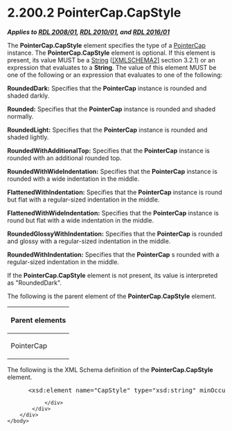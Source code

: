 <html dir="LTR" xmlns:mshelp="http://msdn.microsoft.com/mshelp" xmlns:ddue="http://ddue.schemas.microsoft.com/authoring/2003/5" xmlns:xlink="http://www.w3.org/1999/xlink" xmlns:tool="http://www.microsoft.com/tooltip">
    <head>
        <meta http-equiv="Content-Type" content="text/html; CHARSET=utf-8"></meta>
        <meta name="save" content="history"></meta>
        <title>2.200.2 PointerCap.CapStyle</title>
        <xml>
            <mshelp:toctitle title="2.200.2 PointerCap.CapStyle"></mshelp:toctitle>
            <mshelp:rltitle title="[MS-RDL]: PointerCap.CapStyle"></mshelp:rltitle>
            <mshelp:keyword index="A" term="de35a002-fd56-486d-a8a0-dd2f5a2eda1c"></mshelp:keyword>
            <mshelp:attr name="DCSext.ContentType" value="open specification"></mshelp:attr>
            <mshelp:attr name="AssetID" value="de35a002-fd56-486d-a8a0-dd2f5a2eda1c"></mshelp:attr>
            <mshelp:attr name="TopicType" value="kbRef"></mshelp:attr>
            <mshelp:attr name="DCSext.Title" value="[MS-RDL]: PointerCap.CapStyle" />
        </xml>
    </head>
    <body>
        <div id="header">
            <h1 class="heading">2.200.2 PointerCap.CapStyle</h1>
        </div>
        <div id="mainSection">
            <div id="mainBody">
                <div id="allHistory" class="saveHistory"></div>
                <div id="sectionSection0" class="section" name="collapseableSection">
                    

<p><b><i>Applies to </i></b><a href="1e855f94-4617-47e4-b89e-0856c6cb420f.md"><b><i>RDL 2008/01</i></b></a><b><i>,
</i></b><a href="3428e690-a348-4ec7-8a6a-8efb42d2cdee.md"><b><i>RDL 2010/01</i></b></a><b><i>,
and </i></b><a href="52ce3983-2bfc-4e72-9359-42aaf5fe4509.md"><b><i>RDL 2016/01</i></b></a></p>

<p>The <b>PointerCap.CapStyle</b> element specifies the type of
a <a href="b0592355-23f8-429d-8aae-358078189ab3.md">PointerCap</a> instance.
The <b>PointerCap.CapStyle</b> element is optional. If this element is present,
its value MUST be a <a href="1ed81ef3-a683-45e3-aaad-bd2bbe71bc3d.md">String</a>
(<a href="https://go.microsoft.com/fwlink/?LinkId=90610">[XMLSCHEMA2]</a>
section 3.2.1) or an expression that evaluates to a <b>String</b>. The value of
this element MUST be one of the following or an expression that evaluates to
one of the following:</p>

<p><b>RoundedDark:</b> Specifies that the <b>PointerCap</b>
instance is rounded and shaded darkly.</p>

<p><b>Rounded:</b> Specifies that the <b>PointerCap</b>
instance is rounded and shaded normally.</p>

<p><b>RoundedLight:</b> Specifies that the <b>PointerCap</b>
instance is rounded and shaded lightly.</p>

<p><b>RoundedWithAdditionalTop:</b> Specifies that the <b>PointerCap</b>
instance is rounded with an additional rounded top.</p>

<p><b>RoundedWithWideIndentation:</b> Specifies that the
<b>PointerCap</b> instance is rounded with a wide indentation in the middle.</p>

<p><b>FlattenedWithIndentation:</b> Specifies that the <b>PointerCap</b>
instance is round but flat with a regular-sized indentation in the middle.</p>

<p><b>FlattenedWithWideIndentation:</b> Specifies that
the <b>PointerCap</b> instance is round but flat with a wide indentation in the
middle.</p>

<p><b>RoundedGlossyWithIndentation:</b> Specifies that
the <b>PointerCap</b> is rounded and glossy with a regular-sized indentation in
the middle.</p>

<p><b>RoundedWithIndentation:</b> Specifies that the <b>PointerCap</b>
s rounded with a regular-sized indentation in the middle.</p>

<p>If the <b>PointerCap.CapStyle</b> element is not present,
its value is interpreted as &quot;RoundedDark&quot;.</p>

<p>The following is the parent element of the <b>PointerCap.CapStyle</b>
element.</p>

<table>
 <thead>
  <tr>
   <th>
   <p>Parent elements</p>
   </th>
  </tr>
 </thead>
 <tr>
  <td>
  <p>PointerCap</p>
  </td>
 </tr>
</table>

<p>The following is the XML Schema definition of the <b>PointerCap.CapStyle</b>
element.</p>

<dl>
<dd>
<div><pre> &lt;xsd:element name=&quot;CapStyle&quot; type=&quot;xsd:string&quot; minOccurs=&quot;0&quot;&gt;
</pre></div>
</dd></dl>


                </div>
            </div>
        </div>
    </body>
</html>
